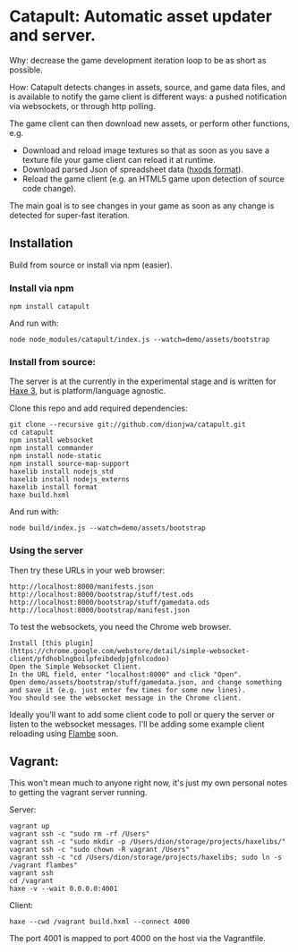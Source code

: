 [haxe]:http://http://haxe.org
[haxe3]:http://haxe.org/manual/haxe3
[flambe]:http://lib.haxe.org/p/flambe
[wafl]:https://github.com/aduros/flambe/wiki/Wafl
[nodejs]:http://nodejs.org/
[hxods]:https://github.com/ncannasse/hxods

# Catapult: Automatic asset updater and server.

Why: decrease the game development iteration loop to be as short as possible.

How: Catapult detects changes in assets, source, and game data files, and is available to notify the game client is different ways: a pushed notification via websockets, or through http polling.

The game client can then download new assets, or perform other functions, e.g.

- Download and reload image textures so that as soon as you save a texture file your game client can reload it at runtime.
- Download parsed Json of spreadsheet data ([hxods format][hxods]).
- Reload the game client (e.g. an HTML5 game upon detection of source code change).

The main goal is to see changes in your game as soon as any change is detected for super-fast iteration.

## Installation

Build from source or install via npm (easier).

### Install via npm

	npm install catapult
	
And run with: 

	node node_modules/catapult/index.js --watch=demo/assets/bootstrap

### Install from source:

The server is at the currently in the experimental stage and is written for [Haxe 3][haxe3], but is platform/language agnostic.  

Clone this repo and add required dependencies:

	git clone --recursive git://github.com/dionjwa/catapult.git
	cd catapult
	npm install websocket
	npm install commander
	npm install node-static
	npm install source-map-support
	haxelib install nodejs_std
	haxelib install nodejs_externs
	haxelib install format
	haxe build.hxml
	
And run with: 

	node build/index.js --watch=demo/assets/bootstrap

	
### Using the server
	
Then try these URLs in your web browser:

	http://localhost:8000/manifests.json
	http://localhost:8000/bootstrap/stuff/test.ods
	http://localhost:8000/bootstrap/stuff/gamedata.ods
	http://localhost:8000/bootstrap/manifest.json
	
To test the websockets, you need the Chrome web browser.
	
	Install [this plugin](https://chrome.google.com/webstore/detail/simple-websocket-client/pfdhoblngboilpfeibdedpjgfnlcodoo)
	Open the Simple Websocket Client.
	In the URL field, enter "localhost:8000" and click "Open".
	Open demo/assets/bootstrap/stuff/gamedata.json, and change something and save it (e.g. just enter few times for some new lines).
	You should see the websocket message in the Chrome client.

Ideally you'll want to add some client code to poll or query the server or listen to the websocket messages.  I'll be adding some example client reloading using [Flambe][flambe] soon.
	
## Vagrant:

This won't mean much to anyone right now, it's just my own personal notes to getting the vagrant server running.

Server:

	vagrant up
	vagrant ssh -c "sudo rm -rf /Users"
	vagrant ssh -c "sudo mkdir -p /Users/dion/storage/projects/haxelibs/"
	vagrant ssh -c "sudo chown -R vagrant /Users"
	vagrant ssh -c "cd /Users/dion/storage/projects/haxelibs; sudo ln -s /vagrant flambes"
	vagrant ssh
	cd /vagrant
	haxe -v --wait 0.0.0.0:4001
	
Client:

	haxe --cwd /vagrant build.hxml --connect 4000
	
The port 4001 is mapped to port 4000 on the host via the Vagrantfile.
	



